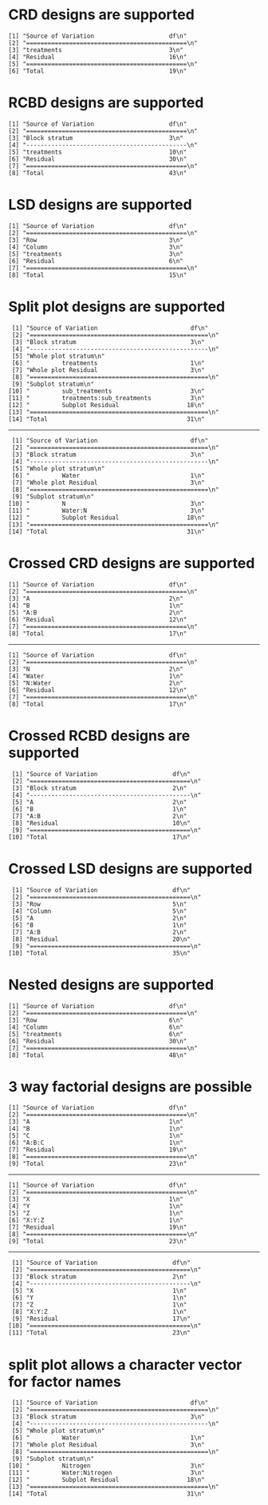 # CRD designs are supported

    [1] "Source of Variation                     df\n"   
    [2] "=============================================\n"
    [3] "treatments                              3\n"    
    [4] "Residual                                16\n"   
    [5] "=============================================\n"
    [6] "Total                                   19\n"   

# RCBD designs are supported

    [1] "Source of Variation                     df\n"   
    [2] "=============================================\n"
    [3] "Block stratum                           3\n"    
    [4] "---------------------------------------------\n"
    [5] "treatments                              10\n"   
    [6] "Residual                                30\n"   
    [7] "=============================================\n"
    [8] "Total                                   43\n"   

# LSD designs are supported

    [1] "Source of Variation                     df\n"   
    [2] "=============================================\n"
    [3] "Row                                     3\n"    
    [4] "Column                                  3\n"    
    [5] "treatments                              3\n"    
    [6] "Residual                                6\n"    
    [7] "=============================================\n"
    [8] "Total                                   15\n"   

# Split plot designs are supported

     [1] "Source of Variation                          df\n"   
     [2] "==================================================\n"
     [3] "Block stratum                                3\n"    
     [4] "--------------------------------------------------\n"
     [5] "Whole plot stratum\n"                                
     [6] "         treatments                          1\n"    
     [7] "Whole plot Residual                          3\n"    
     [8] "==================================================\n"
     [9] "Subplot stratum\n"                                   
    [10] "         sub_treatments                      3\n"    
    [11] "         treatments:sub_treatments           3\n"    
    [12] "         Subplot Residual                   18\n"    
    [13] "==================================================\n"
    [14] "Total                                       31\n"    

---

     [1] "Source of Variation                          df\n"   
     [2] "==================================================\n"
     [3] "Block stratum                                3\n"    
     [4] "--------------------------------------------------\n"
     [5] "Whole plot stratum\n"                                
     [6] "         Water                               1\n"    
     [7] "Whole plot Residual                          3\n"    
     [8] "==================================================\n"
     [9] "Subplot stratum\n"                                   
    [10] "         N                                   3\n"    
    [11] "         Water:N                             3\n"    
    [12] "         Subplot Residual                   18\n"    
    [13] "==================================================\n"
    [14] "Total                                       31\n"    

# Crossed CRD designs are supported

    [1] "Source of Variation                     df\n"   
    [2] "=============================================\n"
    [3] "A                                       2\n"    
    [4] "B                                       1\n"    
    [5] "A:B                                     2\n"    
    [6] "Residual                                12\n"   
    [7] "=============================================\n"
    [8] "Total                                   17\n"   

---

    [1] "Source of Variation                     df\n"   
    [2] "=============================================\n"
    [3] "N                                       2\n"    
    [4] "Water                                   1\n"    
    [5] "N:Water                                 2\n"    
    [6] "Residual                                12\n"   
    [7] "=============================================\n"
    [8] "Total                                   17\n"   

# Crossed RCBD designs are supported

     [1] "Source of Variation                     df\n"   
     [2] "=============================================\n"
     [3] "Block stratum                           2\n"    
     [4] "---------------------------------------------\n"
     [5] "A                                       2\n"    
     [6] "B                                       1\n"    
     [7] "A:B                                     2\n"    
     [8] "Residual                                10\n"   
     [9] "=============================================\n"
    [10] "Total                                   17\n"   

# Crossed LSD designs are supported

     [1] "Source of Variation                     df\n"   
     [2] "=============================================\n"
     [3] "Row                                     5\n"    
     [4] "Column                                  5\n"    
     [5] "A                                       2\n"    
     [6] "B                                       1\n"    
     [7] "A:B                                     2\n"    
     [8] "Residual                                20\n"   
     [9] "=============================================\n"
    [10] "Total                                   35\n"   

# Nested designs are supported

    [1] "Source of Variation                     df\n"   
    [2] "=============================================\n"
    [3] "Row                                     6\n"    
    [4] "Column                                  6\n"    
    [5] "treatments                              6\n"    
    [6] "Residual                                30\n"   
    [7] "=============================================\n"
    [8] "Total                                   48\n"   

# 3 way factorial designs are possible

    [1] "Source of Variation                     df\n"   
    [2] "=============================================\n"
    [3] "A                                       1\n"    
    [4] "B                                       1\n"    
    [5] "C                                       1\n"    
    [6] "A:B:C                                   1\n"    
    [7] "Residual                                19\n"   
    [8] "=============================================\n"
    [9] "Total                                   23\n"   

---

    [1] "Source of Variation                     df\n"   
    [2] "=============================================\n"
    [3] "X                                       1\n"    
    [4] "Y                                       1\n"    
    [5] "Z                                       1\n"    
    [6] "X:Y:Z                                   1\n"    
    [7] "Residual                                19\n"   
    [8] "=============================================\n"
    [9] "Total                                   23\n"   

---

     [1] "Source of Variation                     df\n"   
     [2] "=============================================\n"
     [3] "Block stratum                           2\n"    
     [4] "---------------------------------------------\n"
     [5] "X                                       1\n"    
     [6] "Y                                       1\n"    
     [7] "Z                                       1\n"    
     [8] "X:Y:Z                                   1\n"    
     [9] "Residual                                17\n"   
    [10] "=============================================\n"
    [11] "Total                                   23\n"   

# split plot allows a character vector for factor names

     [1] "Source of Variation                          df\n"   
     [2] "==================================================\n"
     [3] "Block stratum                                3\n"    
     [4] "--------------------------------------------------\n"
     [5] "Whole plot stratum\n"                                
     [6] "         Water                               1\n"    
     [7] "Whole plot Residual                          3\n"    
     [8] "==================================================\n"
     [9] "Subplot stratum\n"                                   
    [10] "         Nitrogen                            3\n"    
    [11] "         Water:Nitrogen                      3\n"    
    [12] "         Subplot Residual                   18\n"    
    [13] "==================================================\n"
    [14] "Total                                       31\n"    


